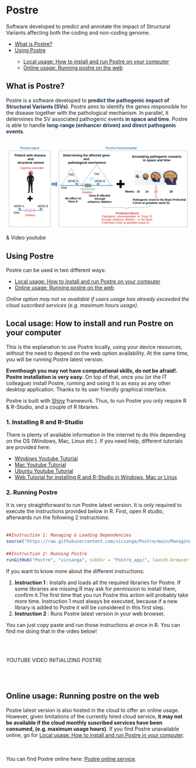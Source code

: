 # Postre
Software developed to predict and annotate the impact of Structural Variants affecting both the coding and non-coding genome.
<ul>
      <li><a href="#ExplanationPostre">What is Postre?</a></li>
      <li><a href="#UsingPostre">Using Postre</a></li>
      <ul>
         <li><a href="#Installation">Local usage: How to install and run Postre on your computer</a></li>
         <li><a href="#OnlinePostre">Online usage: Running postre on the web</a></li>
      </ul>
</ul>
<h2 id="ExplanationPostre"> <b>What is Postre?</b> </h2>

 <div>
Postre is a software developed to <b style='color:#1D3354;'>predict the pathogenic impact of Structural Variants (SVs)</b>. Postre aims to identify the genes responsible for the disease together with the pathological mechanism. In parallel, it determines the SV associated pathogenic events <b style='color:#1D3354;'>in space and time</b>. Postre is able to handle <b style='color:#1D3354;'>long-range (enhancer driven) and direct pathogenic events</b>.
 <br> <br>
</div>

![Postre Diagram](https://github.com/vicsanga/Postre/blob/main/Postre_app/www/WhatIsPostre.png?raw=true)

& Video youtube


<h2 id="UsingPostre">Using Postre</h2>

Postre can be used in two different ways:

 <ul>
   <li><a href="#Installation">Local usage: How to install and run Postre on your computer</a></li>
   <li><a href="#OnlinePostre">Online usage: Running postre on the web</a></li>
 </ul>
      
<i>Online option may not ve available if users usage has already exceeded the cloud suscribed services (e.g. maximum hours usage).</i>      

<h2 id="Installation">Local usage: How to install and run Postre on your computer</h2>

This is the explanation to use Postre locally, using your device resources, without the need to depend on the web option availability. At the same time, you will be running Postre latest version.

<b>Eventhough you may not have computational skills, do not be afraid!. Postre installation is very easy.</b> On top of that, once you (or the IT colleague) install Postre, running and using it is as easy as any other desktop application. Thanks to its user friendly graphical interface.

Postre is built with <a href="https://shiny.rstudio.com/" target="_blank">Shiny</a> framework.
Thus, to run Postre you only require R & R-Studio, and a couple of R libraries.

<h3>1. Installing R and R-Studio </h3>
There is plenty of available information in the internet to do this depending on the OS (Windows, Mac, Linux etc.). If you need help, different tutorials are provided here: 
<ul>
<li><a href="https://www.youtube.com/watch?v=NZxSA80lF1I" target="_blank">Windows Youtube Tutorial </a></li>
<li><a href="https://www.youtube.com/watch?v=LanBozXJjOk" target="_blank">Mac Youtube Tutorial </a></li>
<li><a href="https://www.youtube.com/watch?v=iN0UZ43G6GE"target="_blank">Ubuntu Youtube Tutorial </a></li>
<li><a href="https://www.earthdatascience.org/courses/earth-analytics/document-your-science/setup-r-rstudio/">Web Tutorial for installing R and R-Studio in Windows, Mac or Linux <a/></li>
</ul>

<h3>2. Running Postre</h3>      
It is very straightforward to run Postre latest version.  It is only required to execute the instructions provided below in R. First, open R studio, afterwards run the following 2 instructions: 
<br><br>

```R
##Instruction 1: Managing & Loading Dependencies
source("https://raw.githubusercontent.com/vicsanga/Postre/main/Managing_Postre_Dependencies.R")

##Instruction 2: Running Postre
runGitHub("Postre", "vicsanga", subdir = "Postre_app/", launch.browser = TRUE)
```

If you want to know more about the different instructions:

<ol>
<li><b>Instruction 1 </b>: Installs and loads all the required libraries for Postre. If some libraries are missing R may ask for permission to install them, confirm it.The first time that you run Postre this action will probably take more time. Instruction 1 must always be executed, because if a new library is added to Postre it will be considered in this first step.</li>

<li><b>Instruction 2 </b>: Runs Postre latest version in your web browser.</li>

</ol>
You can just copy paste and run those instructions at once in R. You can find me doing that in the video below!

<br><br>

YOUTUBE VIDEO INITIALIZING POSTRE
      

<br><br>

<h2 id="OnlinePostre">Online usage: Running postre on the web</h2>
Postre latest version is also hosted in the cloud to offer an online usage. However, given limitations of the currently hired cloud service, <b>it may not be available if the cloud monthly suscribed services have been consumed, (e.g. maximum usage hours)</b>. If you find Postre unavailable online, go for <a href="#Installation">Local usage: How to install and run Postre in your computer</a>. 

<br><br>
You can find Postre online here: <a href="https://svradalab.shinyapps.io/postre_app/">Postre online service</a>.

<br><br><br><br>
